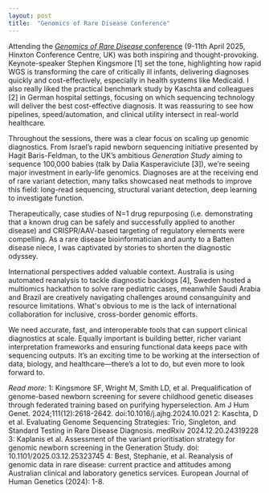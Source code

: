 ```yaml
---
layout: post
title:  "Genomics of Rare Disease Conference"
---
```



Attending the [*Genomics of Rare Disease* conference](https://coursesandconferences.wellcomeconnectingscience.org/event/genomics-of-rare-disease-20250409/) (9-11th April 2025, Hinxton Conference Centre, UK) was both inspiring and thought-provoking. Keynote-speaker Stephen Kingsmore [1] set the tone, highlighting how rapid WGS is transforming the care of critically ill infants, delivering diagnoses quickly and cost-effectively, especially in health systems like Medicaid. I also really liked the practical benchmark study by Kaschta and colleagues [2] in German hospital settings, focusing on which sequencing technology will deliver the best cost-effective diagnosis. It was reassuring to see how pipelines, speed/automation, and clinical utility intersect in real-world healthcare.

Throughout the sessions, there was a clear focus on scaling up genomic diagnostics. From Israel’s rapid newborn sequencing initiative presented by Hagit Baris-Feldman, to the UK’s ambitious *Generation Study* aiming to sequence 100,000 babies (talk by Dalia Kasperaviciute [3]), we’re seeing major investment in early-life genomics. Diagnoses are at the receiving end of rare variant detection, many talks  showcased neat methods to improve this field: long-read sequencing, structural variant detection, deep learning to investigate function. 

Therapeutically, case studies of N=1 drug repurposing (i.e. demonstrating that a known drug can be safely and successfully applied to another disease) and CRISPR/AAV-based targeting of regulatory elements were compelling. As a rare disease bioinformatician and aunty to a Batten disease niece, I was captivated by stories to shorten the diagnostic odyssey.

International perspectives added valuable context. Australia is using automated reanalysis to tackle diagnostic backlogs [4], Sweden hosted a multiomics hackathon to solve rare pediatric cases, meanwhile Saudi Arabia and Brazil are creatively navigating challenges around consanguinity and resource limitations. What's obvious to me is the lack of international collaboration for inclusive, cross-border genomic efforts.

We need accurate, fast, and interoperable tools that can support clinical diagnostics at scale. Equally important is building better, richer variant interpretation frameworks and ensuring functional data keeps pace with sequencing outputs. It’s an exciting time to be working at the intersection of data, biology, and healthcare—there’s a lot to do, but even more to look forward to.

_Read more:_
1: Kingsmore SF, Wright M, Smith LD, et al. Prequalification of genome-based newborn screening for severe childhood genetic diseases through federated training based on purifying hyperselection. Am J Hum Genet. 2024;111(12):2618-2642. doi:10.1016/j.ajhg.2024.10.021
2: Kaschta, D et al. Evaluating Genome Sequencing Strategies: Trio, Singleton, and Standard Testing in Rare Disease Diagnosis. medRxiv 2024.12.20.24319228
3: Kaplanis et al. Assessment of the variant prioritisation strategy for genomic newborn screening in the Generation Study. doi: 10.1101/2025.03.12.25323745 
4: Best, Stephanie, et al. Reanalysis of genomic data in rare disease: current practice and attitudes among Australian clinical and laboratory genetics services. European Journal of Human Genetics (2024): 1-8.
